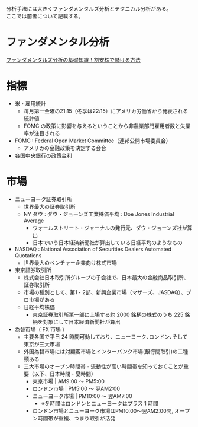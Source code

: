 分析手法には大きくファンダメンタルズ分析とテクニカル分析がある。  
ここでは前者について記載する。

# ファンダメンタル分析

[ファンダメンタルズ分析の基礎知識！割安株で儲ける方法](https://orekabu.jp/fundamentals-analysis/)

# 指標

- 米・雇用統計
  - 毎月第一金曜の21:15（冬季は22:15）にアメリカ労働省から発表される統計値
  - FOMC の政策に影響を与えるということから非農業部門雇用者数と失業率が注目される
- FOMC : Federal Open Market Committee（連邦公開市場委員会）
  - アメリカの金融政策を決定する会合
- 各国中央銀行の政策金利

# 市場

- ニューヨーク証券取引所
  - 世界最大の証券取引所
  - NY ダウ : ダウ・ジョーンズ工業株価平均 : Doe Jones Industrial Average
    - ウォールストリート・ジャーナルの発行元、ダウ・ジョーンズ社が算出
    - 日本でいう日本経済新聞社が算出している日経平均のようなもの
- NASDAQ : National Association of Securities Dealers Automated Quotations
  - 世界最大のベンチャー企業向け株式市場
- 東京証券取引所
  - 株式会社日本取引所グループの子会社で、日本最大の金融商品取引所、証券取引所
  - 市場の種別として、第1・2部、新興企業市場（マザーズ、JASDAQ）、プロ市場がある
  - 日経平均株価
    - 東京証券取引所第一部に上場する約 2000 銘柄の株式のうち 225 銘柄を対象にして日本経済新聞社が算出
- 為替市場（ FX 市場 ）
  - 主要各国で平日 24 時間可動しており、ニューヨーク､ロンドン､そして東京が三大市場
  - 外国為替市場には対顧客市場とインターバンク市場(銀行間取引)の二種類ある
  - 三大市場のオープン時間帯・流動性が高い時間帯を知っておくことが重要（以下、日本時間・夏時間）
    - 東京市場 | AM9:00 ～ PM5:00
    - ロンドン市場 | PM5:00 ～ 翌AM2:00
    - ニューヨーク市場 | PM10:00 ～ 翌AM7:00
      - ※冬時間はロンドンとニューヨークはプラス 1 時間
    - ロンドン市場とニューヨーク市場はPM10:00～翌AM2:00間, オープン時間帯が重複、つまり取引が活発